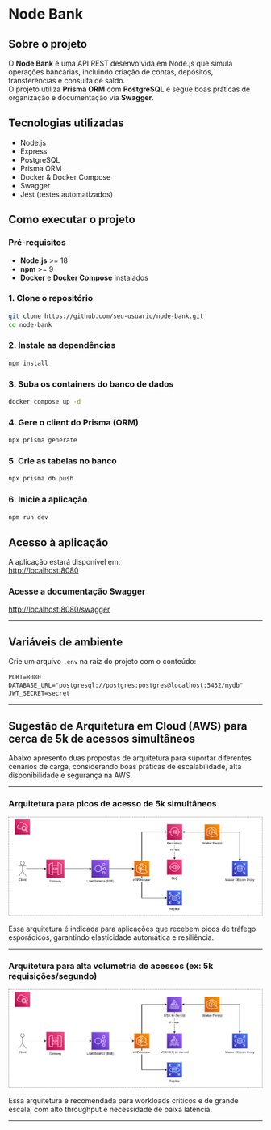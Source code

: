 # Node Bank

## Sobre o projeto
O **Node Bank** é uma API REST desenvolvida em Node.js que simula operações bancárias, incluindo criação de contas, depósitos, transferências e consulta de saldo.  
O projeto utiliza **Prisma ORM** com **PostgreSQL** e segue boas práticas de organização e documentação via **Swagger**.

## Tecnologias utilizadas
- Node.js
- Express
- PostgreSQL
- Prisma ORM
- Docker & Docker Compose
- Swagger
- Jest (testes automatizados)
  

## Como executar o projeto

### Pré-requisitos
- **Node.js** >= 18
- **npm** >= 9
- **Docker** e **Docker Compose** instalados


### 1. Clone o repositório
```bash
git clone https://github.com/seu-usuario/node-bank.git
cd node-bank
```

### 2. Instale as dependências
```bash
npm install
```

### 3. Suba os containers do banco de dados
```bash
docker compose up -d
```

### 4. Gere o client do Prisma (ORM)
```bash
npx prisma generate
```

### 5. Crie as tabelas no banco
```bash
npx prisma db push
```

### 6. Inicie a aplicação
```bash
npm run dev
```

## Acesso à aplicação

A aplicação estará disponível em:  
[http://localhost:8080](http://localhost:8080)

### Acesse a documentação Swagger
[http://localhost:8080/swagger](http://localhost:8080/swagger)

---

## Variáveis de ambiente

Crie um arquivo `.env` na raiz do projeto com o conteúdo:

```env
PORT=8080
DATABASE_URL="postgresql://postgres:postgres@localhost:5432/mydb"
JWT_SECRET=secret
```

---

## Sugestão de Arquitetura em Cloud (AWS) para cerca de 5k de acessos simultâneos

Abaixo apresento duas propostas de arquitetura para suportar diferentes cenários de carga, considerando boas práticas de escalabilidade, alta disponibilidade e segurança na AWS.

---

### Arquitetura para picos de acesso de **5k simultâneos**

![Arquitetura 5k Simultâneos](./docs/arquitetura-5k-simultaneos.drawio.png)

Essa arquitetura é indicada para aplicações que recebem picos de tráfego esporádicos, garantindo elasticidade automática e resiliência.

---

### Arquitetura para alta volumetria de acessos (**ex: 5k requisições/segundo**)

![Arquitetura Alta Volumetria](./docs/arquitetura-alta-volumetria.drawio.png)

Essa arquitetura é recomendada para workloads críticos e de grande escala, com alto throughput e necessidade de baixa latência.

---